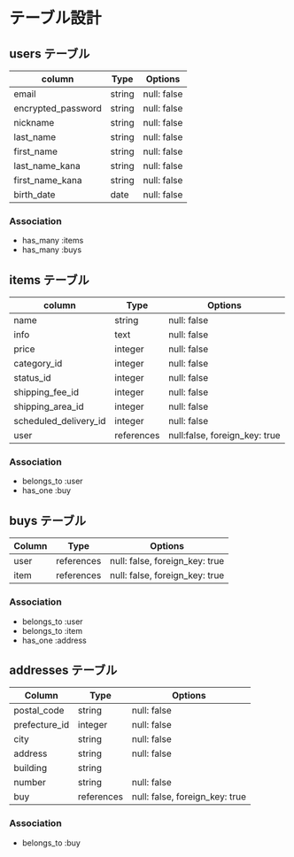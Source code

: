 # テーブル設計


## users テーブル
| column             | Type   | Options     |
| ------------------ | ------ | ----------- |
| email              | string | null: false |
| encrypted_password | string | null: false |
| nickname           | string | null: false |
| last_name          | string | null: false |
| first_name         | string | null: false |
| last_name_kana     | string | null: false |
| first_name_kana    | string | null: false |
| birth_date         | date   | null: false |


### Association

- has_many :items
- has_many :buys




## items テーブル
| column                | Type       | Options                       |
| --------------------- | ---------- | ----------------------------- |
| name                  | string     | null: false                   |
| info                  | text       | null: false                   |
| price                 | integer    | null: false                   |
| category_id           | integer    | null: false                   |
| status_id             | integer    | null: false                   |
| shipping_fee_id       | integer    | null: false                   |
| shipping_area_id      | integer    | null: false                   |
| scheduled_delivery_id | integer    | null: false                   |
| user                  | references | null:false, foreign_key: true |


### Association

- belongs_to :user
- has_one :buy




## buys テーブル
| Column | Type       | Options                        |
| ------ | ---------- | ------------------------------ |
| user   | references | null: false, foreign_key: true |
| item   | references | null: false, foreign_key: true |


### Association
- belongs_to :user
- belongs_to :item
- has_one :address




## addresses テーブル
| Column        | Type       | Options                        |
| ------------- | ---------- | ------------------------------ |
| postal_code   | string     | null: false                    |
| prefecture_id | integer    | null: false                    |
| city          | string     | null: false                    |
| address       | string     | null: false                    |
| building      | string     |                                |
| number        | string     | null: false                    |
| buy           | references | null: false, foreign_key: true |


### Association
- belongs_to :buy